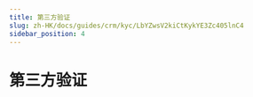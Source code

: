```yaml
---
title: 第三方验证
slug: zh-HK/docs/guides/crm/kyc/LbYZwsV2kiCtKykYE3Zc405lnC4
sidebar_position: 4
---
```



# 第三方验证

